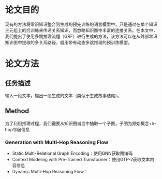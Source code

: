 # 论文目的
 现有的方法将常识知识整合到生成的预先训练的语言模型中，只是通过在单个知识三元组上的后训练来传递关系知识，而忽略知识图中丰富的连接关系。在本文中，我们提出了使用多跳推理流程（GRF）进行生成的方法，该方法可以在从外部常识知识图中提取的多关系路径，启用带有动态多跳推理的预训练模型。
# 论文方法
## 任务描述
输入一段文本，输出一段生成的文本（类似于生成故事结尾）。
## Method
为了利用推理过程，我们需要从知识图谱当中抽取一个子图，子图为原始概念+h-hop邻居信息 
### Generation with Multi-Hop Reasoning Flow
- Static Multi-Relational Graph Encoding：使用GNN获取图编码
- Context Modeling with Pre-Trained Transformer：使用GTP-2获取文本内容信息
- Dynamic Multi-Hop Reasoning Flow：
